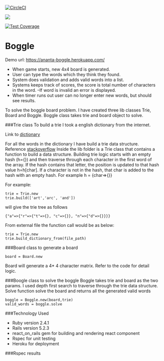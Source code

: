 [![CircleCI](https://circleci.com/gh/anantalft/bog/tree/master.svg?style=svg)](https://circleci.com/gh/anantalft/bog/tree/master)

<a href="https://codeclimate.com/github/anantalft/bog/maintainability"><img src="https://api.codeclimate.com/v1/badges/6dc9bb6b41f96cbbc28c/maintainability" /></a>

[![Test Coverage](https://api.codeclimate.com/v1/badges/6dc9bb6b41f96cbbc28c/test_coverage)](https://codeclimate.com/github/anantalft/bog/test_coverage)

# Boggle

Demo url: https://ananta-boggle.herokuapp.com/

* When game starts, new 4x4 board is generated. 
* User can type the words which they think they found.
* System does validation and adds valid words into a list. 
* Systems keeps track of scores, the score is total number of characters in the word. –If word is invalid an error is displayed. 
* When timer runs out user can no longer enter new words, but should see results. 

To solve the boggle board problem. I have created three lib classes Trie, Board and Boggle. Boggle class takes trie and board object to solve.

###Trie class
To build a trie I took a english dictionary from the internet.

Link to [dictionary](https://github.com/anantalft/bog/blob/master/files/letterpress_en_dictionary.txt)

For all the words in the dictionary I have build a trie data structure. Reference [stackoverflow]( https://stackoverflow.com/questions/9042426/explanation-of-ruby-code-for-building-trie-data-structures)
Inside the lib folder is a Trie class that contains a function to build a data structure. Building trie logic starts with an empty hash (h={}) and then traverse through each character in the first word of the array. If the hash contains that letter, the position is updated to that hash value h=h[char]. If a character is not in the hash, that char is added to the hash with an empty hash. For example
  h = {char=>{}}
  
For example:
```
trie = Trie.new
trie.build(['art','arc', 'and'])
```
will give the trie tree as follows
```
{"a"=>{"r"=>{"t"=>{}, "c"=>{}}, "n"=>{"d"=>{}}}}

```
From external file the function call would be as below:
```
trie = Trie.new
trie.build_dictionary_from(file_path)
```
###Board class to generate a board
```
board = Board.new
```
Board will generate a 4* 4 character matrix. Refer to the code for detail logic.

###Boogle class to solve the boggle
Boggle takes trie and board as the two params. I used depth first search to traverse through the trie data structure. Solve function solve the board and returns all the generated valid words
```
boggle = Boggle.new(board,trie)
valid_words = boggle.solve
```
###Technology Used

* Ruby version 2.4.1
* Rails version 5.2.3
* react_on_rails gem for building and rendering react component
* Rspec for unit testing
* Heroku for deployment

###Rspec results
